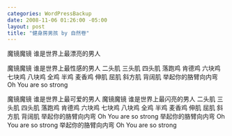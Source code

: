 ```yaml
--- 
categories: WordPressBackup
date: 2008-11-06 01:26:00 -05:00
layout: post
title: "健身房男孩 by 自然卷"
---
```

魔镜魔镜 谁是世界上最漂亮的男人

魔镜魔镜 谁是世界上最性感的男人
二头肌 三头肌 四头肌 落跑鸡
肯德鸡 六块鸡 七块鸡 八块鸡
全鸡 半鸡 麦香鸡 伸肌
屈肌 斜方肌 背阔肌
举起你的胳臂向内弯
Oh You are so strong

魔镜魔镜 谁是世界上最可爱的男人
魔镜魔镜 谁是世界上最闪亮的男人
二头肌 三头肌 四头肌  落跑鸡
肯德鸡 六块鸡 七块鸡 八块鸡
全鸡 半鸡 麦香鸡 伸肌
屈肌 斜方肌 背阔肌
举起你的胳臂向内弯
Oh You are so strong
举起你的胳臂向内弯
Oh You are so strong
举起你的胳臂向内弯
Oh You are so strong

